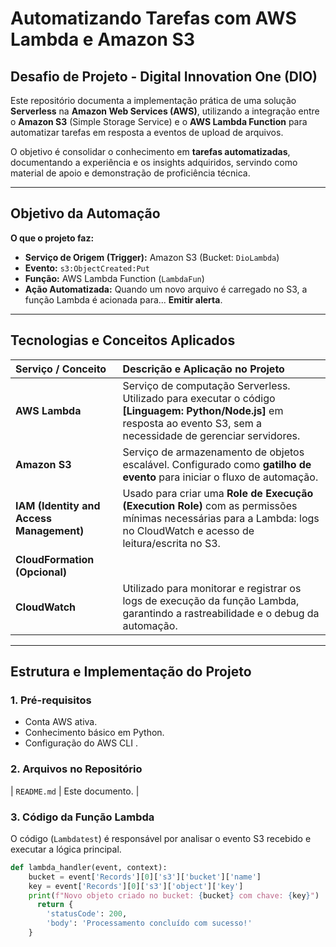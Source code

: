 # Automatizando Tarefas com AWS Lambda e Amazon S3

## Desafio de Projeto - Digital Innovation One (DIO)

Este repositório documenta a implementação prática de uma solução **Serverless** na **Amazon Web Services (AWS)**, utilizando a integração entre o **Amazon S3** (Simple Storage Service) e o **AWS Lambda Function** para automatizar tarefas em resposta a eventos de upload de arquivos.

O objetivo é consolidar o conhecimento em **tarefas automatizadas**, documentando a experiência e os insights adquiridos, servindo como material de apoio e demonstração de proficiência técnica.

---

## Objetivo da Automação

**O que o projeto faz:**

* **Serviço de Origem (Trigger):** Amazon S3 (Bucket: `DioLambda`)
* **Evento:** `s3:ObjectCreated:Put` 
* **Função:** AWS Lambda Function (`LambdaFun`)
* **Ação Automatizada:** Quando um novo arquivo é carregado no S3, a função Lambda é acionada para... **Emitir alerta**.

---

## Tecnologias e Conceitos Aplicados

| Serviço / Conceito | Descrição e Aplicação no Projeto |
| :--- | :--- |
| **AWS Lambda** | Serviço de computação Serverless. Utilizado para executar o código **[Linguagem: Python/Node.js]** em resposta ao evento S3, sem a necessidade de gerenciar servidores. |
| **Amazon S3** | Serviço de armazenamento de objetos escalável. Configurado como **gatilho de evento** para iniciar o fluxo de automação. |
| **IAM (Identity and Access Management)** | Usado para criar uma **Role de Execução (Execution Role)** com as permissões mínimas necessárias para a Lambda: logs no CloudWatch e acesso de leitura/escrita no S3. |
| **CloudFormation (Opcional)** |  |
| **CloudWatch** | Utilizado para monitorar e registrar os logs de execução da função Lambda, garantindo a rastreabilidade e o debug da automação. |

---

## Estrutura e Implementação do Projeto

### 1. Pré-requisitos
* Conta AWS ativa.
* Conhecimento básico em Python.
* Configuração do AWS CLI .

### 2. Arquivos no Repositório

| `README.md` | Este documento. |

### 3. Código da Função Lambda

O código (`Lambdatest`) é responsável por analisar o evento S3 recebido e executar a lógica principal.
```python
def lambda_handler(event, context):
    bucket = event['Records'][0]['s3']['bucket']['name']
    key = event['Records'][0]['s3']['object']['key']
    print(f"Novo objeto criado no bucket: {bucket} com chave: {key}")
      return {
        'statusCode': 200,
        'body': 'Processamento concluído com sucesso!'
    }
